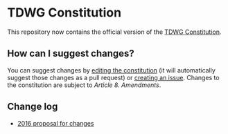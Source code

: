 # TDWG Constitution

This repository now contains the official version of the [TDWG Constitution](constitution.md).

## How can I suggest changes?

You can suggest changes by [editing the constitution](https://github.com/tdwg/constitution/edit/master/constitution.md) (it will automatically suggest those changes as a pull request) or [creating an issue](https://github.com/tdwg/constitution/issues/new). Changes to the constitution are subject to *Article 8. Amendments*.

## Change log

* [2016 proposal for changes](https://github.com/tdwg/constitution/pull/1)
